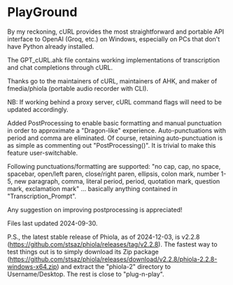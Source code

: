 # PlayGround
By my reckoning, cURL provides the most straightforward and portable API interface to OpenAI (Groq, etc.) on Windows, especially on PCs that don't have Python already installed.

The GPT_cURL.ahk file contains working implementations of transcription and chat completions through cURL.

Thanks go to the maintainers of cURL, maintainers of AHK, and maker of fmedia/phiola (portable audio recorder with CLI).

NB: If working behind a proxy server, cURL command flags will need to be updated accordingly.

Added PostProcessing to enable basic formatting and manual punctuation in order to approximate a "Dragon-like" experience.  Auto-punctuations with period and comma are eliminated.  Of course, retaining auto-punctuation is as simple as commenting out "PostProcessing()".  It is trivial to make this feature user-switchable.

Following punctuations/formatting are supported: 
"no cap, cap, no space, spacebar, open/left paren, close/right paren, ellipsis, colon mark, number 1-5, new paragraph, comma, literal period, period, quotation mark, question mark, exclamation mark" ... basically anything contained in "Transcription_Prompt".

Any suggestion on improving postprocessing is appreciated!


Files last updated 2024-09-30.


P.S., the latest stable release of Phiola, as of 2024-12-03, is v2.2.8 (https://github.com/stsaz/phiola/releases/tag/v2.2.8).  The fastest way to test things out is to simply download its Zip package (https://github.com/stsaz/phiola/releases/download/v2.2.8/phiola-2.2.8-windows-x64.zip) and extract the "phiola-2" directory to Username/Desktop.  The rest is close to "plug-n-play".
